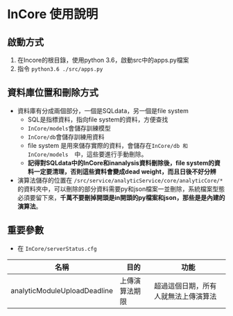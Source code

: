 # InCore 使用說明
## 啟動方式
1. 在Incore的根目錄，使用python 3.6，啟動src中的apps.py檔案
2. 指令 ```python3.6 ./src/apps.py```
## 資料庫位置和刪除方式
* 資料庫有分成兩個部分，一個是SQLdata，另一個是file system
  * SQL是指標資料，指向file system的資料，方便查找
  * ```InCore/models```會儲存訓練模型
  * ```InCore/db```會儲存訓練用資料
  * file system 是用來儲存實際的資料，會儲存在```InCore/db 和 InCore/models  ```中，這些要進行手動刪除。
  * **記得對SQLdata中的InCore和inanalysis資料刪除後，file system的資料一定要清理，否則這些資料會變成dead weight，而且日後不好分辨**
* 演算法儲存的位置在 ```/src/service/analyticService/core/analyticCore/*```的資料夾中，可以刪除的部分資料需要py和json檔案一並刪除，系統檔案型態必須要留下來，**千萬不要刪掉開頭是in開頭的py檔案和json，那些是是內建的演算法**。

## 重要參數
* 在 ```InCore/serverStatus.cfg ```

| 名稱      | 目的      | 功能     |
| -------- | -------- | -------- |
|analyticModuleUploadDeadline|上傳演算法期限|超過這個日期，所有人就無法上傳演算法|
